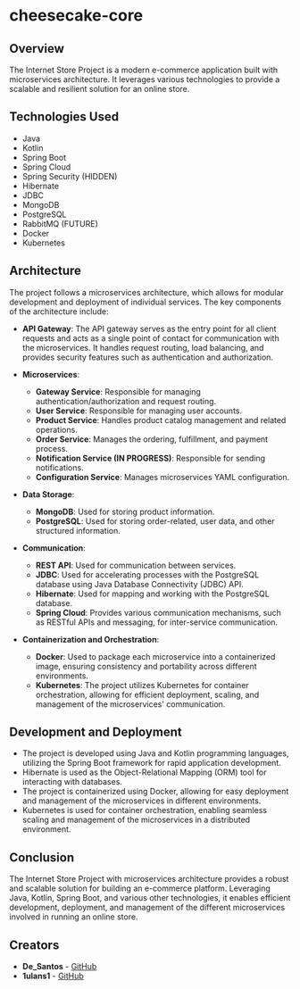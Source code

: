 # cheesecake-core

## Overview

The Internet Store Project is a modern e-commerce application built with microservices architecture. It leverages various technologies to provide a scalable and resilient solution for an online store.

## Technologies Used

- Java
- Kotlin
- Spring Boot
- Spring Cloud
- Spring Security (HIDDEN)
- Hibernate
- JDBC
- MongoDB
- PostgreSQL
- RabbitMQ (FUTURE)
- Docker
- Kubernetes

## Architecture

The project follows a microservices architecture, which allows for modular development and deployment of individual services. The key components of the architecture include:

- **API Gateway**: The API gateway serves as the entry point for all client requests and acts as a single point of contact for communication with the microservices. It handles request routing, load balancing, and provides security features such as authentication and authorization.

- **Microservices**:
  - **Gateway Service**: Responsible for managing authentication/authorization and request routing.
  - **User Service**: Responsible for managing user accounts.
  - **Product Service**: Handles product catalog management and related operations.
  - **Order Service**: Manages the ordering, fulfillment, and payment process.
  - **Notification Service (IN PROGRESS)**: Responsible for sending notifications.
  - **Configuration Service**: Manages microservices YAML configuration.

- **Data Storage**:
  - **MongoDB**: Used for storing product information.
  - **PostgreSQL**: Used for storing order-related, user data, and other structured information.

- **Communication**:
  - **REST API**: Used for communication between services.
  - **JDBC**: Used for accelerating processes with the PostgreSQL database using Java Database Connectivity (JDBC) API.
  - **Hibernate**: Used for mapping and working with the PostgreSQL database.
  - **Spring Cloud**: Provides various communication mechanisms, such as RESTful APIs and messaging, for inter-service communication.

- **Containerization and Orchestration**:
  - **Docker**: Used to package each microservice into a containerized image, ensuring consistency and portability across different environments.
  - **Kubernetes**: The project utilizes Kubernetes for container orchestration, allowing for efficient deployment, scaling, and management of the microservices' communication.

## Development and Deployment

- The project is developed using Java and Kotlin programming languages, utilizing the Spring Boot framework for rapid application development.
- Hibernate is used as the Object-Relational Mapping (ORM) tool for interacting with databases.
- The project is containerized using Docker, allowing for easy deployment and management of the microservices in different environments.
- Kubernetes is used for container orchestration, enabling seamless scaling and management of the microservices in a distributed environment.

## Conclusion

The Internet Store Project with microservices architecture provides a robust and scalable solution for building an e-commerce platform. Leveraging Java, Kotlin, Spring Boot, and various other technologies, it enables efficient development, deployment, and management of the different microservices involved in running an online store.

## Creators

- **De_Santos** - [GitHub](https://github.com/De-Santos)
- **1ulans1** - [GitHub](https://github.com/1ulans1)

